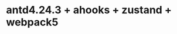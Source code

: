 <!--
 * @Description: 
 * @Version: 
 * @Author: 
 * @Data: Do not edit
 * @LastEditors: 
 * @LastEditTime: 2022-11-25 16:44:19
-->
# antd4.24.3 + ahooks + zustand + webpack5
